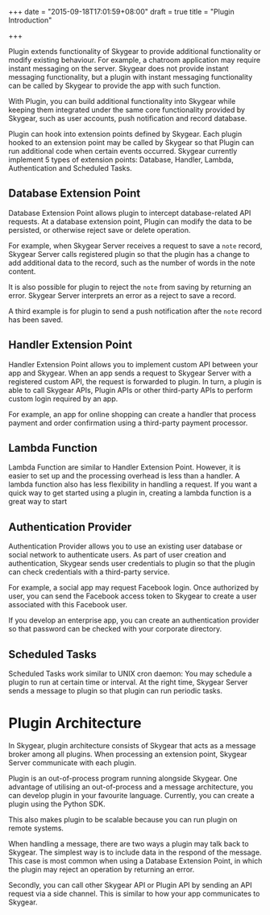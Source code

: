 +++
date = "2015-09-18T17:01:59+08:00"
draft = true
title = "Plugin Introduction"

+++

Plugin extends functionality of Skygear to provide additional functionality or
modify existing behaviour. For example, a chatroom application may require
instant messaging on the server. Skygear does not provide instant messaging
functionality, but a plugin with instant messaging functionality can be called
by Skygear to provide the app with such function.

With Plugin, you can build additional functionality into Skygear while keeping them
integrated under the same core functionality provided by Skygear, such as user
accounts, push notification and record database.

Plugin can hook into extension points defined by Skygear. Each plugin hooked to an
extension point may be called by Skygear so that Plugin can run additional code
when certain events occurred. Skygear currently implement 5 types of extension
points: Database, Handler, Lambda, Authentication and Scheduled Tasks.

## Database Extension Point

Database Extension Point allows plugin to intercept database-related API
requests. At a database extension point, Plugin can modify the data to be
persisted, or otherwise reject save or delete operation.

For example, when Skygear Server receives a request to save a `note` record,
Skygear Server calls registered plugin so that the plugin has a change to add
additional data to the record, such as the number of words in the note content.

It is also possible for plugin to reject the `note` from saving by returning an
error. Skygear Server interprets an error as a reject to save a record.

A third example is for plugin to send a push notification after the `note`
record has been saved.

## Handler Extension Point

Handler Extension Point allows you to implement custom API between your app and
Skygear. When an app sends a request to Skygear Server with a registered custom API,
the request is forwarded to plugin. In turn, a plugin is able to call Skygear APIs,
Plugin APIs or other third-party APIs to perform custom login required by an
app.

For example, an app for online shopping can create a handler that process
payment and order confirmation using a third-party payment processor.

## Lambda Function

Lambda Function are similar to Handler Extension Point. However, it is easier to
set up and the processing overhead is less than a handler. A lambda function
also has less flexibility in handling a request. If you want a quick way to get
started using a plugin in, creating a lambda function is a great way to start

## Authentication Provider

Authentication Provider allows you to use an existing user database or social
network to authenticate users. As part of user creation and authentication, Skygear
sends user credentials to plugin so that the plugin can check credentials with
a third-party service.

For example, a social app may request Facebook login. Once authorized by user,
you can send the Facebook access token to Skygear to create a user associated with
this Facebook user.

If you develop an enterprise app, you can create an authentication provider so
that password can be checked with your corporate directory.

## Scheduled Tasks

Scheduled Tasks work similar to UNIX cron daemon: You may schedule a plugin to
run at certain time or interval. At the right time, Skygear Server sends a message
to plugin so that plugin can run periodic tasks.

# Plugin Architecture

In Skygear, plugin architecture consists of Skygear that acts as a message broker
among all plugins. When processing an extension point, Skygear Server communicate
with each plugin.

Plugin is an out-of-process program running alongside Skygear. One advantage of
utilising an out-of-process and a message architecture, you can develop plugin
in your favourite language. Currently, you can create a plugin using the Python
SDK.

This also makes plugin to be scalable because you can run plugin on remote
systems.

When handling a message, there are two ways a plugin may talk back to Skygear. The
simplest way is to include data in the respond of the message. This case is most
common when using a Database Extension Point, in which the plugin may reject an
operation by returning an error.

Secondly, you can call other Skygear API or Plugin API by sending an API request
via a side channel. This is similar to how your app communicates to Skygear.
